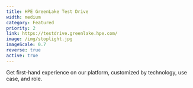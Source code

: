```yaml
---
title: HPE GreenLake Test Drive
width: medium
category: Featured
priority: 2
link: https://testdrive.greenlake.hpe.com/
image: /img/stoplight.jpg
imageScale: 0.7
reverse: true
active: true
---
```


Get first-hand experience on our platform, customized by technology, use case, and role.